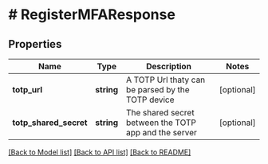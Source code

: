 # # RegisterMFAResponse

## Properties

Name | Type | Description | Notes
------------ | ------------- | ------------- | -------------
**totp_url** | **string** | A TOTP Url thaty can be parsed by the TOTP device | [optional] 
**totp_shared_secret** | **string** | The shared secret between the TOTP app and the server | [optional] 

[[Back to Model list]](../../README.md#documentation-for-models) [[Back to API list]](../../README.md#documentation-for-api-endpoints) [[Back to README]](../../README.md)


